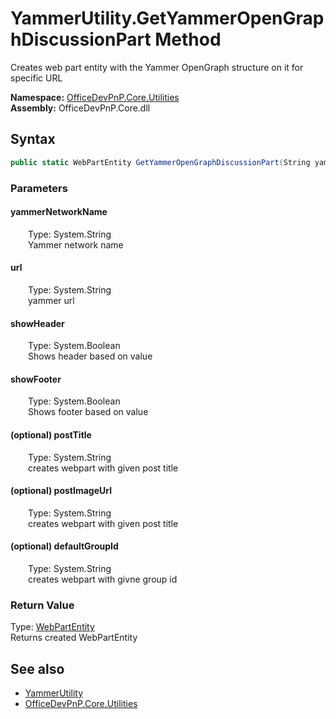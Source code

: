 # YammerUtility.GetYammerOpenGraphDiscussionPart Method  
 Creates web part entity with the Yammer OpenGraph structure on it for specific URL   

**Namespace:** [OfficeDevPnP.Core.Utilities](OfficeDevPnP.Core.Utilities.md)  
**Assembly:** OfficeDevPnP.Core.dll  
## Syntax
```C#
public static WebPartEntity GetYammerOpenGraphDiscussionPart(String yammerNetworkName, String url, Boolean showHeader, Boolean showFooter, String postTitle = "", String postImageUrl = "", String defaultGroupId = "")
```
### Parameters
#### yammerNetworkName  
&emsp;&emsp;Type: System.String  
&emsp;&emsp;Yammer network name  

  

#### url  
&emsp;&emsp;Type: System.String  
&emsp;&emsp;yammer url  

  

#### showHeader  
&emsp;&emsp;Type: System.Boolean  
&emsp;&emsp;Shows header based on value  

  

#### showFooter  
&emsp;&emsp;Type: System.Boolean  
&emsp;&emsp;Shows footer based on value  

  

#### (optional) postTitle  
&emsp;&emsp;Type: System.String  
&emsp;&emsp;creates webpart with given post title  

  

#### (optional) postImageUrl  
&emsp;&emsp;Type: System.String  
&emsp;&emsp;creates webpart with given post title  

  

#### (optional) defaultGroupId  
&emsp;&emsp;Type: System.String  
&emsp;&emsp;creates webpart with givne group id  

  

### Return Value
Type: [WebPartEntity](OfficeDevPnP.Core.Entities.WebPartEntity.md)  
Returns created WebPartEntity  


## See also
- [YammerUtility](OfficeDevPnP.Core.Utilities.YammerUtility.md) 
- [OfficeDevPnP.Core.Utilities](OfficeDevPnP.Core.Utilities.md) 
